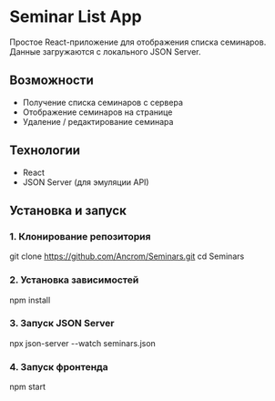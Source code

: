 # Seminar List App

Простое React-приложение для отображения списка семинаров. Данные загружаются с локального JSON Server.

## Возможности

- Получение списка семинаров с сервера
- Отображение семинаров на странице
- Удаление / редактирование семинара

## Технологии

- React
- JSON Server (для эмуляции API)

## Установка и запуск

### 1. Клонирование репозитория

git clone https://github.com/Ancrom/Seminars.git
cd Seminars

### 2. Установка зависимостей

npm install

### 3. Запуск JSON Server

npx json-server --watch seminars.json

### 4. Запуск фронтенда

npm start


